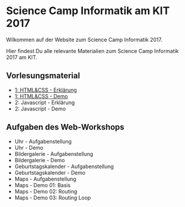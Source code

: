 # Science Camp Informatik am KIT 2017

Wilkommen auf der Website zum Science Camp Informatik 2017.

Hier findest Du alle relevante Materialien zum Science Camp Informatik 2017 am KIT.

## Vorlesungsmaterial

* [1: HTML&CSS - Erklärung](https://sciencecampinformatik.github.io/2017/assets/demo/tag1)
* [1: HTML&CSS - Demo](https://sciencecampinformatik.github.io/2017/assets/docs/tag1/erklaerung.pdf)
* 2: Javascript - Erklärung
* 2: Javascript - Demo

## Aufgaben des Web-Workshops

* Uhr - Aufgabenstellung
* Uhr - Demo
* Bildergalerie - Aufgabenstellung
* Bildergalerie - Demo
* Geburtstagskalender - Aufgabenstellung
* Geburtstagskalender - Demo
* Maps - Aufgabenstellung
* Maps - Demo 01: Basis
* Maps - Demo 02: Routing
* Maps - Demo 03: Routing Loop